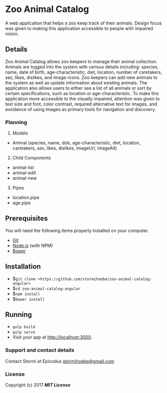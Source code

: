 # Zoo Animal Catalog

A web application that helps a zoo keep track of their animals. Design focus was given to making this application accessible to people with impaired vision.

## Details
Zoo Animal Catalog allows zoo keepers to manage their animal collection. Animals are logged into the system with various details including: species, name, date of birth, age-characteristic, diet, location, number of caretakers, sex, likes, dislikes, and image-icons. Zoo keepers can add new animals to the system as well as update information about existing animals. The application also allows users to either see a list of all animals or sort by certain specifications, such as location or age-characteristic. To make this application more accessible to the visually impaired, attention was given to text size and font, color contrast, required alternative text for images, and avoidance of using images as primary tools for navigation and discovery.  


### Planning

1. Models
  * Animal (species, name, dob, age-characteristic, diet, location, caretakers, sex, likes, dislikes, imageUrl, imageAlt)
2. Child Components
  * animal-list
  * animal-edit
  * animal-new
3. Pipes
  * location.pipe
  * age.pipe

## Prerequisites

You will need the following items properly installed on your computer.

* [Git](https://git-scm.com/)
* [Node.js](https://nodejs.org/) (with NPM)
* [Bower](https://bower.io/)


## Installation

* $`git clone <https://github.com/stormihoebe/zoo-animal-catalog-angular>`
* $`cd zoo-animal-catalog-angular`
* $`npm install`
* $`bower install`

## Running
* `gulp build`
* `gulp serve`
* Visit your app at [http://localhost:3000](http://localhost:3000).

### Support and contact details

Contact Stormi at Epicodus
stormihoebe@gmail.com

### License

Copyright (c) 2017 **_MIT License_**
